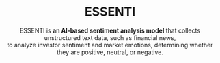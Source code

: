 <div align="center">
<h1>ESSENTI</h1>
ESSENTI is <b>an AI-based sentiment analysis model</b> that collects unstructured text data, such as financial news, <br>to analyze investor sentiment and market emotions, determining whether they are positive, neutral, or negative.
